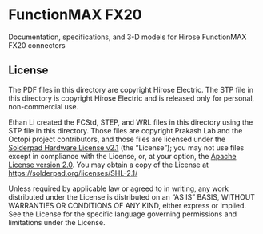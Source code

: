 # FunctionMAX FX20

Documentation, specifications, and 3-D models for Hirose FunctionMAX FX20 connectors

## License

The PDF files in this directory are copyright Hirose Electric. The STP file in this directory is copyright Hirose Electric and is released only for personal, non-commercial use.

Ethan Li created the FCStd, STEP, and WRL files in this directory using the STP file in this directory. Those files are copyright Prakash Lab and the Octopi project contributors, and those files are licensed under the [Solderpad Hardware License v2.1](/LICENSE) (the “License”); you may not use files except in compliance with the License, or, at your option, the [Apache License version 2.0](/LICENSE.Apache). You may obtain a copy of the License at https://solderpad.org/licenses/SHL-2.1/

Unless required by applicable law or agreed to in writing, any work distributed under the License is distributed on an “AS IS” BASIS, WITHOUT WARRANTIES OR CONDITIONS OF ANY KIND, either express or implied. See the License for the specific language governing permissions and limitations under the License.
